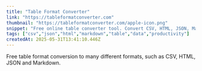 ```yaml
---
title: "Table Format Converter"
link: "https://tableformatconverter.com"
thumbnail: "https://tableformatconverter.com/apple-icon.png"
snippet: "Free online table converter tool. Convert CSV, HTML, JSON, Markdown, and other table formats instantly. No registration required, works offline, and keeps your data private."
tags: ["csv","json","html","markdown","table","data","productivity"]
createdAt: 2025-05-31T13:41:10.446Z
---
```

Free table format conversion to many different formats, such as CSV, HTML, JSON and Markdown.
